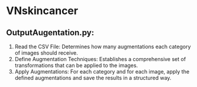# VNskincancer


## OutputAugentation.py:
1. Read the CSV File: Determines how many augmentations each category of images should receive.
2. Define Augmentation Techniques: Establishes a comprehensive set of transformations that can be applied to the images.
3. Apply Augmentations: For each category and for each image, apply the defined augmentations and save the results in a structured way.
